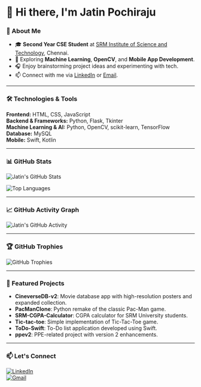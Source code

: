 # 👋 Hi there, I'm Jatin Pochiraju

### 🔭 About Me
- 🎓 **Second Year CSE Student** at [SRM Institute of Science and Technology](https://www.srmist.edu.in/), Chennai.
- 🌱 Exploring **Machine Learning**, **OpenCV**, and **Mobile App Development**.
- 🎧 Enjoy brainstorming project ideas and experimenting with tech.
- 📫 Connect with me via [LinkedIn](https://www.linkedin.com/in/n-v-jatin-pochiraju-bb8659287/) or [Email](mailto:nvjatinpochiraju@example.com).

---

### 🛠️ Technologies & Tools

**Frontend:** HTML, CSS, JavaScript  
**Backend & Frameworks:** Python, Flask, Tkinter  
**Machine Learning & AI:** Python, OpenCV, scikit-learn, TensorFlow  
**Database:** MySQL  
**Mobile:** Swift, Kotlin  

---

### 📊 GitHub Stats

![Jatin's GitHub Stats](https://github-readme-stats.vercel.app/api?username=jatinpochiraju&show_icons=true&theme=radical)

![Top Languages](https://github-readme-stats.vercel.app/api/top-langs/?username=jatinpochiraju&layout=compact&theme=radical)

---

### 📈 GitHub Activity Graph

![Jatin's GitHub Activity](https://activity-graph.herokuapp.com/graph?username=jatinpochiraju&theme=react-dark&hide_border=true)

---

### 🏆 GitHub Trophies

![GitHub Trophies](https://github-profile-trophy.vercel.app/?username=jatinpochiraju&theme=radical)

---

### 📌 Featured Projects

- **CineverseDB-v2**: Movie database app with high-resolution posters and expanded collection.  
- **PacManClone**: Python remake of the classic Pac-Man game.  
- **SRM-CGPA-Calculator**: CGPA calculator for SRM University students.  
- **Tic-tac-toe**: Simple implementation of Tic-Tac-Toe game.  
- **ToDo-Swift**: To-Do list application developed using Swift.  
- **ppev2**: PPE-related project with version 2 enhancements.  

---

### 📫 Let's Connect

[![LinkedIn](https://img.shields.io/badge/-LinkedIn-blue?style=flat-square&logo=linkedin)](https://www.linkedin.com/in/n-v-jatin-pochiraju-bb8659287/)  
[![Gmail](https://img.shields.io/badge/-Gmail-red?style=flat-square&logo=gmail)](mailto:nvjatinpochiraju@example.com)
